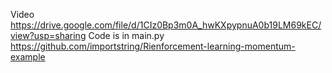 Video
https://drive.google.com/file/d/1CIz0Bp3m0A_hwKXpypnuA0b19LM69kEC/view?usp=sharing
Code is in main.py
https://github.com/importstring/Rienforcement-learning-momentum-example
